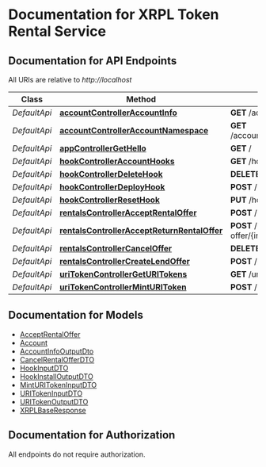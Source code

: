 # Documentation for XRPL Token Rental Service

<a name="documentation-for-api-endpoints"></a>
## Documentation for API Endpoints

All URIs are relative to *http://localhost*

| Class | Method | HTTP request | Description |
|------------ | ------------- | ------------- | -------------|
| *DefaultApi* | [**accountControllerAccountInfo**](Apis/DefaultApi.md#accountcontrolleraccountinfo) | **GET** /account/{num}/info |  |
*DefaultApi* | [**accountControllerAccountNamespace**](Apis/DefaultApi.md#accountcontrolleraccountnamespace) | **GET** /account/{num}/namespace/{namespace} |  |
*DefaultApi* | [**appControllerGetHello**](Apis/DefaultApi.md#appcontrollergethello) | **GET** / |  |
*DefaultApi* | [**hookControllerAccountHooks**](Apis/DefaultApi.md#hookcontrolleraccounthooks) | **GET** /hook/{address} |  |
*DefaultApi* | [**hookControllerDeleteHook**](Apis/DefaultApi.md#hookcontrollerdeletehook) | **DELETE** /hook |  |
*DefaultApi* | [**hookControllerDeployHook**](Apis/DefaultApi.md#hookcontrollerdeployhook) | **POST** /hook |  |
*DefaultApi* | [**hookControllerResetHook**](Apis/DefaultApi.md#hookcontrollerresethook) | **PUT** /hook/reset |  |
*DefaultApi* | [**rentalsControllerAcceptRentalOffer**](Apis/DefaultApi.md#rentalscontrolleracceptrentaloffer) | **POST** /rentals/start-offers/{index}/accept |  |
*DefaultApi* | [**rentalsControllerAcceptReturnRentalOffer**](Apis/DefaultApi.md#rentalscontrolleracceptreturnrentaloffer) | **POST** /rentals/return-offer/{index}/accept |  |
*DefaultApi* | [**rentalsControllerCancelOffer**](Apis/DefaultApi.md#rentalscontrollercanceloffer) | **DELETE** /rentals/offers/{index} |  |
*DefaultApi* | [**rentalsControllerCreateLendOffer**](Apis/DefaultApi.md#rentalscontrollercreatelendoffer) | **POST** /rentals/offers |  |
*DefaultApi* | [**uriTokenControllerGetURITokens**](Apis/DefaultApi.md#uritokencontrollergeturitokens) | **GET** /uri-tokens/{address} |  |
*DefaultApi* | [**uriTokenControllerMintURIToken**](Apis/DefaultApi.md#uritokencontrollerminturitoken) | **POST** /uri-tokens/mint |  |


<a name="documentation-for-models"></a>
## Documentation for Models

 - [AcceptRentalOffer](./Models/AcceptRentalOffer.md)
 - [Account](./Models/Account.md)
 - [AccountInfoOutputDto](./Models/AccountInfoOutputDto.md)
 - [CancelRentalOfferDTO](./Models/CancelRentalOfferDTO.md)
 - [HookInputDTO](./Models/HookInputDTO.md)
 - [HookInstallOutputDTO](./Models/HookInstallOutputDTO.md)
 - [MintURITokenInputDTO](./Models/MintURITokenInputDTO.md)
 - [URITokenInputDTO](./Models/URITokenInputDTO.md)
 - [URITokenOutputDTO](./Models/URITokenOutputDTO.md)
 - [XRPLBaseResponse](./Models/XRPLBaseResponse.md)


<a name="documentation-for-authorization"></a>
## Documentation for Authorization

All endpoints do not require authorization.
